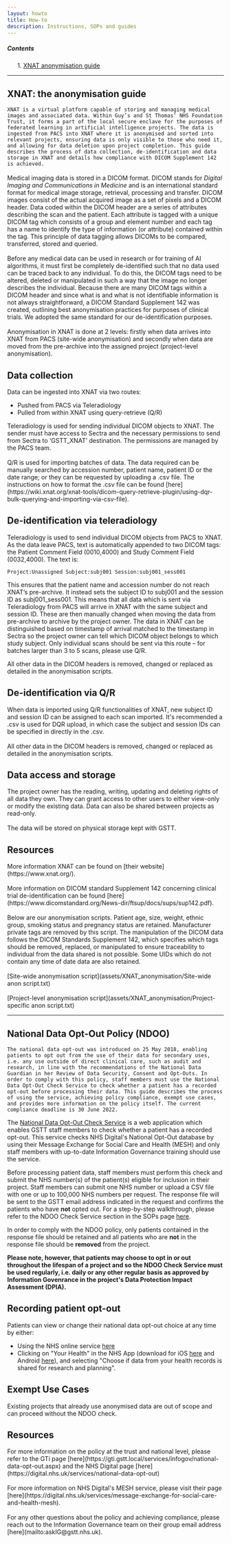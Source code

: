 ```yaml
---
layout: howto
title: How-to
description: Instructions, SOPs and guides
---
```

<div class="card" style="width: 18rem;">
   <div class="card-body">
      <h5 class="card-title">Contents</h5>
      <ol>
      1. <a href="#ANON">XNAT anonymisation guide</a><br>
      </ol>
   </div>
</div>


<hr>


## <a name=ANON></a>**XNAT: the anonymisation guide**
`XNAT is a virtual platform capable of storing and managing medical images and associated data. Within Guy’s and St Thomas’ NHS Foundation Trust, it forms a part of the local secure enclave for the purposes of federated learning in artificial intelligence projects. The data is ingested from PACS into XNAT where it is anonymised and sorted into relevant projects, ensuring data is only visible to those who need it, and allowing for data deletion upon project completion. This guide describes the process of data collection, de-identification and data storage in XNAT and details how compliance with DICOM Supplement 142 is achieved.`
<br><br>
Medical imaging data is stored in a DICOM format. DICOM stands for *Digital Imaging and Communications in Medicine* and is an international standard format for medical image storage, retrieval, processing and transfer. DICOM images consist of the actual acquired image as a set of pixels and a DICOM header. Data coded within the DICOM header are a series of attributes describing the scan and the patient. Each attribute is tagged with a unique DICOM tag which consists of a group and element number and each tag has a name to identify the type of information (or attribute) contained within the tag. This principle of data tagging allows DICOMs to be compared, transferred, stored and queried.
<br>
<br>
Before any medical data can be used in research or for training of AI algorithms, it must first be completely de-identified such that no data used can be traced back to any individual. To do this, the DICOM tags need to be altered, deleted or manipulated in such a way that the image no longer describes the individual. Because there are many DICOM tags within a DICOM header and since what is and what is not identifiable information is not always straightforward, a DICOM Standard Supplement 142 was created, outlining best anonymisation practices for purposes of clinical trials. We adopted the same standard for our de-identification purposes.
<br>
<br>
Anonymisation in XNAT is done at 2 levels: firstly when data arrives into XNAT from PACS (site-wide anonymisation) and secondly when data are moved from the pre-archive into the assigned project (project-level anonymisation).
<br>
<h2>Data collection</h2>
Data can be ingested into XNAT via two routes: 
<ul>
<li>Pushed from PACS via Teleradiology</li>
<li>Pulled from within XNAT using query-retrieve (Q/R)</li>
</ul>
Teleradiology is used for sending individual DICOM objects to XNAT. The sender must have access to Sectra and the necessary permissions to send from Sectra to ‘GSTT_XNAT’ destination. The permissions are managed by the PACS team.
<br>
<br>
Q/R is used for importing batches of data. The data required can be manually searched by accession number, patient name, patient ID or the date range; or they can be requested by uploading a .csv file. The instructions on how to format the .csv file can be found [here](https://wiki.xnat.org/xnat-tools/dicom-query-retrieve-plugin/using-dqr-bulk-querying-and-importing-via-csv-file).
<br>
<h2>De-identification via teleradiology</h2>
Teleradiology is used to send individual DICOM objects from PACS to XNAT. As the data leave PACS, text is automatically appended to two DICOM tags: the Patient Comment Field (0010,4000) and Study Comment Field (0032,4000). The text is: 

    Project:Unassigned Subject:subj001 Session:subj001_sess001

This ensures that the patient name and accession number do not reach XNAT’s pre-archive. It instead sets the subject ID to subj001 and the session ID as subj001_sess001. This means that all data which is sent via Teleradiology from PACS will arrive in XNAT with the same subject and session ID. These are then manually changed when moving the data from pre-archive to archive by the project owner. The data in XNAT can be distinguished based on timestamp of arrival matched to the timestamp in Sectra so the project owner can tell which DICOM object belongs to which study subject. Only individual scans should be sent via this route – for batches larger than 3 to 5 scans, please use Q/R.

All other data in the DICOM headers is removed, changed or replaced as detailed in the anonymisation scripts.
<br>
<h2>De-identification via Q/R</h2>
When data is imported using Q/R functionalities of XNAT, new subject ID and session ID can be assigned to each scan imported. It's recommended a .csv is used for DQR upload, in which case the subject and session IDs can be specified in directly in the .csv.
<br>
<br>
All other data in the DICOM headers is removed, changed or replaced as detailed in the anonymisation scripts.
<br>
<h2>Data access and storage</h2>
The project owner has the reading, writing, updating and deleting rights of all data they own. They can grant access to other users to either view-only or modify the existing data. Data can also be shared between projects as read-only.
<br>
<br>
The data will be stored on physical storage kept with GSTT.
<br>
<h2>Resources</h2>
More information XNAT can be found on [their website](https://www.xnat.org/).
<br>
<br>
More information on DICOM standard Supplement 142 concerning clinical trial de-identification can be found [here](https://www.dicomstandard.org/News-dir/ftsup/docs/sups/sup142.pdf).
<br>
<br>
Below are our anonymisation scripts. Patient age, size, weight, ethnic group, smoking status and pregnancy status are retained. Manufacturer private tags are removed by this script.  The manipulation of the DICOM data follows the DICOM Standards Supplement 142, which specifies which tags should be removed, replaced, or manipulated to ensure traceability to individual from the data shared is not possible. Some UIDs which do not contain any time of date data are also retained.
<br>
<br>
[Site-wide anonymisation script](assets/XNAT_anonymisation/Site-wide anon script.txt)
<br>
<br>
[Project-level anonymisation script](assets/XNAT_anonymisation/Project-specific anon script.txt)


<hr>


## <a name=NDOO></a>**National Data Opt-Out Policy (NDOO)**
`The national data opt-out was introduced on 25 May 2018, enabling patients to opt out from the use of their data for secondary uses, i.e. any use outside of direct clinical care, such as audit and research, in line with the recommendations of the National Data Guardian in her Review of Data Security, Consent and Opt-Outs. In order to comply with this policy, staff members must use the National Data Opt-Out Check Service to check whether a patient has a recorded opt-out before processing their data. This guide describes the process of using the service, achieving policy compliance, exempt use cases, and provides more information on the policy itself. The current compliance deadline is 30 June 2022.`

The [National Data Opt-Out Check Service](https://optout.gstt.nhs.uk/#/login) is a web application which enables GSTT staff members to check whether a patient has a recorded opt-out. This service checks NHS Digital's National Opt-Out database by using their Message Exchange for Social Care and Health (MESH) and only staff members with up-to-date Information Governance training should use the service.

Before processing patient data, staff members must perform this check and submit the NHS number(s) of the patient(s) eligible for inclusion in their project. Staff members can submit one NHS number or upload a CSV file with one or up to 100,000 NHS numbers per request. The response file will be sent to the GSTT email address indicated in the request and confirms the patients who have **not** opted out. For a step-by-step walkthrough, please refer to the NDOO Check Service section in the SOPs page [here](SOPs.md#NDOOCheckService).

In order to comply with the NDOO policy, only patients contained in the response file should be retained and all patients who are **not** in the response file should be **removed** from the project.

**Please note, however, that patients may choose to opt in or out throughout the lifespan of a project and so the NDOO Check Service must be used regularly, i.e. daily or any other regular basis as approved by Information Govenrance in the project's Data Protection Impact Assessment (DPIA).**
<br>
<h2>Recording patient opt-out</h2>
Patients can view or change their national data opt-out choice at any time by either:
<ul>
<li>Using the NHS online service <a href="https://www.nhs.uk/your-nhs-data-matters">here</a></li>
<li>Clicking on "Your Health" in the NHS App (download for iOS <a href="https://apps.apple.com/gb/app/nhs-app/id1388411277">here</a> and Android <a href="https://play.google.com/store/apps/details?id=com.nhs.online.nhsonline&hl=en_GB&gl=US">here</a>), and selecting "Choose if data from your health records is shared for research and planning".</li>
</ul>
<h2>Exempt Use Cases</h2>
Existing projects that already use anonymised data are out of scope and can proceed without the NDOO check.
<br>
<h2>Resources</h2>
For more information on the policy at the trust and national level, please refer to the GTi page [here](https://gti.gstt.local/services/infogov/national-data-opt-out.aspx) and the NHS Digital page [here](https://digital.nhs.uk/services/national-data-opt-out)
<br>
<br>
For more information on NHS Digital's MESH service, please visit their page [here](https://digital.nhs.uk/services/message-exchange-for-social-care-and-health-mesh).
<br>
<br>
For any other questions about the policy and achieving compliance, please reach out to the Information Governance team on their group email address [here](mailto:askIG@gstt.nhs.uk).